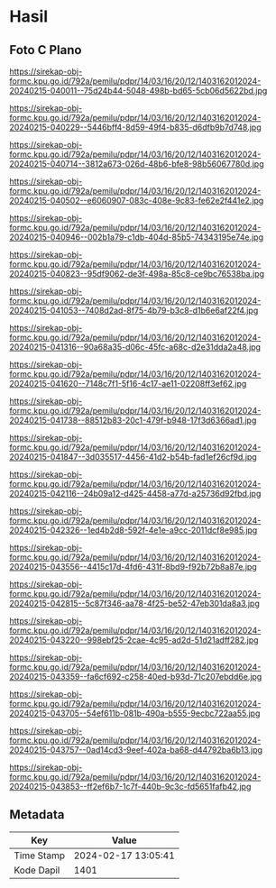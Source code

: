# Hasil

## Foto C Plano

https://sirekap-obj-formc.kpu.go.id/792a/pemilu/pdpr/14/03/16/20/12/1403162012024-20240215-040011--75d24b44-5048-498b-bd65-5cb06d5622bd.jpg

https://sirekap-obj-formc.kpu.go.id/792a/pemilu/pdpr/14/03/16/20/12/1403162012024-20240215-040229--5446bff4-8d59-49f4-b835-d6dfb9b7d748.jpg

https://sirekap-obj-formc.kpu.go.id/792a/pemilu/pdpr/14/03/16/20/12/1403162012024-20240215-040714--3812a673-026d-48b6-bfe8-98b56067780d.jpg

https://sirekap-obj-formc.kpu.go.id/792a/pemilu/pdpr/14/03/16/20/12/1403162012024-20240215-040502--e6060907-083c-408e-9c83-fe62e2f441e2.jpg

https://sirekap-obj-formc.kpu.go.id/792a/pemilu/pdpr/14/03/16/20/12/1403162012024-20240215-040946--002b1a79-c1db-404d-85b5-74343195e74e.jpg

https://sirekap-obj-formc.kpu.go.id/792a/pemilu/pdpr/14/03/16/20/12/1403162012024-20240215-040823--95df9062-de3f-498a-85c8-ce9bc76538ba.jpg

https://sirekap-obj-formc.kpu.go.id/792a/pemilu/pdpr/14/03/16/20/12/1403162012024-20240215-041053--7408d2ad-8f75-4b79-b3c8-d1b6e6af22f4.jpg

https://sirekap-obj-formc.kpu.go.id/792a/pemilu/pdpr/14/03/16/20/12/1403162012024-20240215-041316--90a68a35-d06c-45fc-a68c-d2e31dda2a48.jpg

https://sirekap-obj-formc.kpu.go.id/792a/pemilu/pdpr/14/03/16/20/12/1403162012024-20240215-041620--7148c7f1-5f16-4c17-ae11-02208ff3ef62.jpg

https://sirekap-obj-formc.kpu.go.id/792a/pemilu/pdpr/14/03/16/20/12/1403162012024-20240215-041738--88512b83-20c1-479f-b948-17f3d6366ad1.jpg

https://sirekap-obj-formc.kpu.go.id/792a/pemilu/pdpr/14/03/16/20/12/1403162012024-20240215-041847--3d035517-4456-41d2-b54b-fad1ef26cf9d.jpg

https://sirekap-obj-formc.kpu.go.id/792a/pemilu/pdpr/14/03/16/20/12/1403162012024-20240215-042116--24b09a12-d425-4458-a77d-a25736d92fbd.jpg

https://sirekap-obj-formc.kpu.go.id/792a/pemilu/pdpr/14/03/16/20/12/1403162012024-20240215-042326--1ed4b2d8-592f-4e1e-a9cc-2011dcf8e985.jpg

https://sirekap-obj-formc.kpu.go.id/792a/pemilu/pdpr/14/03/16/20/12/1403162012024-20240215-043556--4415c17d-4fd6-431f-8bd9-f92b72b8a87e.jpg

https://sirekap-obj-formc.kpu.go.id/792a/pemilu/pdpr/14/03/16/20/12/1403162012024-20240215-042815--5c87f346-aa78-4f25-be52-47eb301da8a3.jpg

https://sirekap-obj-formc.kpu.go.id/792a/pemilu/pdpr/14/03/16/20/12/1403162012024-20240215-043220--998ebf25-2cae-4c95-ad2d-51d21adff282.jpg

https://sirekap-obj-formc.kpu.go.id/792a/pemilu/pdpr/14/03/16/20/12/1403162012024-20240215-043359--fa6cf692-c258-40ed-b93d-71c207ebdd6e.jpg

https://sirekap-obj-formc.kpu.go.id/792a/pemilu/pdpr/14/03/16/20/12/1403162012024-20240215-043705--54ef611b-081b-490a-b555-9ecbc722aa55.jpg

https://sirekap-obj-formc.kpu.go.id/792a/pemilu/pdpr/14/03/16/20/12/1403162012024-20240215-043757--0ad14cd3-9eef-402a-ba68-d44792ba6b13.jpg

https://sirekap-obj-formc.kpu.go.id/792a/pemilu/pdpr/14/03/16/20/12/1403162012024-20240215-043853--ff2ef6b7-1c7f-440b-9c3c-fd5651fafb42.jpg


## Metadata

| Key        | Value               |
| ---------- | ------------------- |
| Time Stamp | 2024-02-17 13:05:41 |
| Kode Dapil | 1401                |



